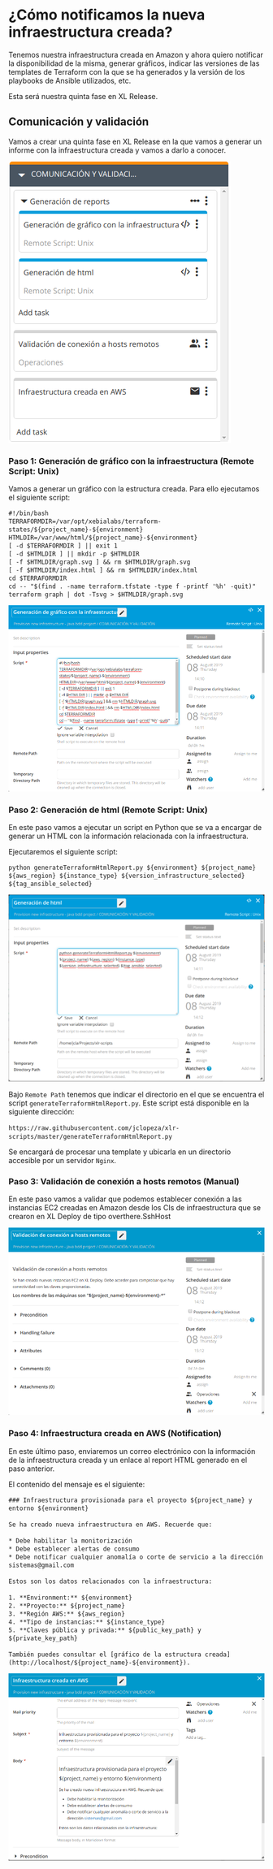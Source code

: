 # ¿Cómo notificamos la nueva infraestructura creada?
Tenemos nuestra infraestructura creada en Amazon y ahora quiero notificar la disponibilidad de la misma, generar gráficos, indicar las versiones de las templates de Terraform con la que se ha generados y la versión de los playbooks de Ansible utilizados, etc.

Esta será nuestra quinta fase en XL Release.

## Comunicación y validación

Vamos a crear una quinta fase en XL Release en la que vamos a generar un informe con la infraestructura creada y vamos a darlo a conocer.

![xlrelease image](img_071.png)

### Paso 1: Generación de gráfico con la infraestructura (Remote Script: Unix)
Vamos a generar un gráfico con la estructura creada. Para ello ejecutamos el siguiente script:
```
#!/bin/bash
TERRAFORMDIR=/var/opt/xebialabs/terraform-states/${project_name}-${environment}
HTMLDIR=/var/www/html/${project_name}-${environment}
[ -d $TERRAFORMDIR ] || exit 1
[ -d $HTMLDIR ] || mkdir -p $HTMLDIR
[ -f $HTMLDIR/graph.svg ] && rm $HTMLDIR/graph.svg
[ -f $HTMLDIR/index.html ] && rm $HTMLDIR/index.html
cd $TERRAFORMDIR
cd -- "$(find . -name terraform.tfstate -type f -printf '%h' -quit)"
terraform graph | dot -Tsvg > $HTMLDIR/graph.svg
```

![xlrelease image](img_072.png)

### Paso 2: Generación de html (Remote Script: Unix)
En este paso vamos a ejecutar un script en Python que se va a encargar de generar un HTML con la información relacionada con la infraestructura.

Ejecutaremos el siguiente script:
```
python generateTerraformHtmlReport.py ${environment} ${project_name} ${aws_region} ${instance_type} ${version_infrastructure_selected} ${tag_ansible_selected}
```

![xlrelease image](img_073.png)

Bajo `Remote Path` tenemos que indicar el directorio en el que se encuentra el script `generateTerraformHtmlReport.py`. Este script está disponible en la siguiente dirección:

`https://raw.githubusercontent.com/jclopeza/xlr-scripts/master/generateTerraformHtmlReport.py`

Se encargará de procesar una template y ubicarla en un directorio accesible por un servidor `Nginx`.

### Paso 3: Validación de conexión a hosts remotos (Manual)
En este paso vamos a validar que podemos establecer conexión a las instancias EC2 creadas en Amazon desde los CIs de infraestructura que se crearon en XL Deploy de tipo overthere.SshHost

![xlrelease image](img_074.png)

### Paso 4: Infraestructura creada en AWS (Notification)
En este último paso, enviaremos un correo electrónico con la información de la infraestructura creada y un enlace al report HTML generado en el paso anterior.

El contenido del mensaje es el siguiente:
```
### Infraestructura provisionada para el proyecto ${project_name} y entorno ${environment}

Se ha creado nueva infraestructura en AWS. Recuerde que:

* Debe habilitar la monitorización
* Debe establecer alertas de consumo
* Debe notificar cualquier anomalía o corte de servicio a la dirección sistemas@gmail.com

Estos son los datos relacionados con la infraestructura:

1. **Environment:** ${environment}
2. **Proyecto:** ${project_name}
3. **Región AWS:** ${aws_region}
4. **Tipo de instancias:** ${instance_type}
5. **Claves pública y privada:** ${public_key_path} y ${private_key_path}

También puedes consultar el [gráfico de la estructura creada](http://localhost/${project_name}-${environment}).
```

![xlrelease image](img_075.png)